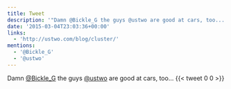 ```yaml
---
title: Tweet
description: '"Damn @Bickle_G the guys @ustwo are good at cars, too... "'
date: '2015-03-04T23:03:36+00:00'
links:
  - 'http://ustwo.com/blog/cluster/'
mentions:
  - '@Bickle_G'
  - '@ustwo'
---
```

Damn [@Bickle_G](https://twitter.com/@Bickle_G) the guys [@ustwo](https://twitter.com/@ustwo) are good at cars, too... 
      {{< tweet 0 0 >}}
    
